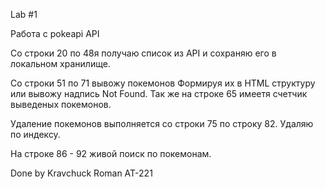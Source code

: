 Lab #1

Работа с pokeapi API

Со строки 20 по 48я получаю список из API и сохраняю его в локальном хранилище.

Со строки 51 по 71 вывожу покемонов Формируя их в HTML структуру или вывожу надпись Not Found. Так же на строке 65 имеетя счетчик выведеных покемонов.

Удаление покемонов выполняется со строки 75 по строку 82. Удаляю по индексу.

На строке 86 - 92 живой поиск по покемонам. 

Done by Kravchuck Roman AT-221




